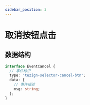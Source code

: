 ```yaml
---
sidebar_position: 3
---
```


# 取消按钮点击

## 数据结构

```typescript
interface EventCancel {
  // 事件标识
  type: "tezign-selector-cancel-btn";
  data: {
    // 事件描述
    msg: string;
  };
}
```

